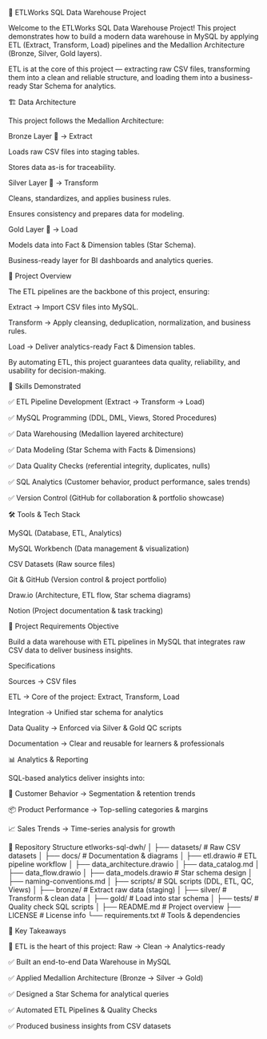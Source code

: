 🚀 ETLWorks SQL Data Warehouse Project

Welcome to the ETLWorks SQL Data Warehouse Project!
This project demonstrates how to build a modern data warehouse in MySQL by applying ETL (Extract, Transform, Load) pipelines and the Medallion Architecture (Bronze, Silver, Gold layers).

ETL is at the core of this project — extracting raw CSV files, transforming them into a clean and reliable structure, and loading them into a business-ready Star Schema for analytics.

🏗️ Data Architecture

This project follows the Medallion Architecture:

Bronze Layer 🥉 → Extract

Loads raw CSV files into staging tables.

Stores data as-is for traceability.

Silver Layer 🥈 → Transform

Cleans, standardizes, and applies business rules.

Ensures consistency and prepares data for modeling.

Gold Layer 🥇 → Load

Models data into Fact & Dimension tables (Star Schema).

Business-ready layer for BI dashboards and analytics queries.

📖 Project Overview

The ETL pipelines are the backbone of this project, ensuring:

Extract → Import CSV files into MySQL.

Transform → Apply cleansing, deduplication, normalization, and business rules.

Load → Deliver analytics-ready Fact & Dimension tables.

By automating ETL, this project guarantees data quality, reliability, and usability for decision-making.

🎯 Skills Demonstrated

✅ ETL Pipeline Development (Extract → Transform → Load)

✅ MySQL Programming (DDL, DML, Views, Stored Procedures)

✅ Data Warehousing (Medallion layered architecture)

✅ Data Modeling (Star Schema with Facts & Dimensions)

✅ Data Quality Checks (referential integrity, duplicates, nulls)

✅ SQL Analytics (Customer behavior, product performance, sales trends)

✅ Version Control (GitHub for collaboration & portfolio showcase)

🛠️ Tools & Tech Stack

MySQL (Database, ETL, Analytics)

MySQL Workbench (Data management & visualization)

CSV Datasets (Raw source files)

Git & GitHub (Version control & project portfolio)

Draw.io (Architecture, ETL flow, Star schema diagrams)

Notion (Project documentation & task tracking)

🚀 Project Requirements
Objective

Build a data warehouse with ETL pipelines in MySQL that integrates raw CSV data to deliver business insights.

Specifications

Sources → CSV files

ETL → Core of the project: Extract, Transform, Load

Integration → Unified star schema for analytics

Data Quality → Enforced via Silver & Gold QC scripts

Documentation → Clear and reusable for learners & professionals

📊 Analytics & Reporting

SQL-based analytics deliver insights into:

👥 Customer Behavior → Segmentation & retention trends

📦 Product Performance → Top-selling categories & margins

📈 Sales Trends → Time-series analysis for growth

📂 Repository Structure
etlworks-sql-dwh/
│
├── datasets/                # Raw CSV datasets
│
├── docs/                    # Documentation & diagrams
│   ├── etl.drawio           # ETL pipeline workflow
│   ├── data_architecture.drawio
│   ├── data_catalog.md
│   ├── data_flow.drawio
│   ├── data_models.drawio   # Star schema design
│   ├── naming-conventions.md
│
├── scripts/                 # SQL scripts (DDL, ETL, QC, Views)
│   ├── bronze/              # Extract raw data (staging)
│   ├── silver/              # Transform & clean data
│   ├── gold/                # Load into star schema
│
├── tests/                   # Quality check SQL scripts
│
├── README.md                # Project overview
├── LICENSE                  # License info
└── requirements.txt         # Tools & dependencies

🌟 Key Takeaways

🚀 ETL is the heart of this project: Raw → Clean → Analytics-ready

✅ Built an end-to-end Data Warehouse in MySQL

✅ Applied Medallion Architecture (Bronze → Silver → Gold)

✅ Designed a Star Schema for analytical queries

✅ Automated ETL Pipelines & Quality Checks

✅ Produced business insights from CSV datasets
